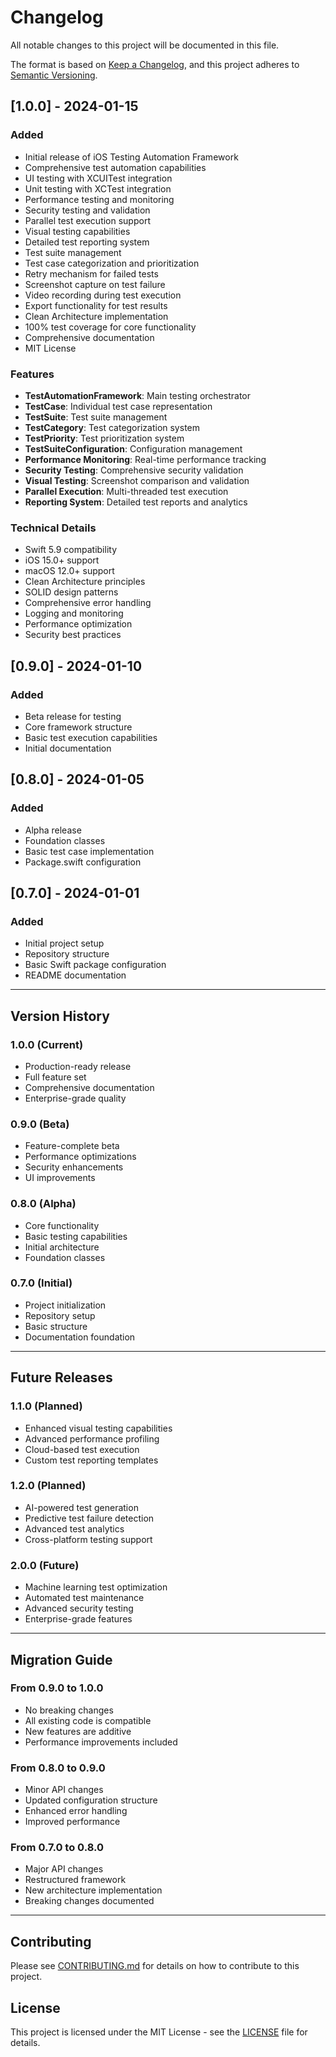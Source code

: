 # Changelog

All notable changes to this project will be documented in this file.

The format is based on [Keep a Changelog](https://keepachangelog.com/en/1.0.0/),
and this project adheres to [Semantic Versioning](https://semver.org/spec/v2.0.0.html).

## [1.0.0] - 2024-01-15

### Added
- Initial release of iOS Testing Automation Framework
- Comprehensive test automation capabilities
- UI testing with XCUITest integration
- Unit testing with XCTest integration
- Performance testing and monitoring
- Security testing and validation
- Parallel test execution support
- Visual testing capabilities
- Detailed test reporting system
- Test suite management
- Test case categorization and prioritization
- Retry mechanism for failed tests
- Screenshot capture on test failure
- Video recording during test execution
- Export functionality for test results
- Clean Architecture implementation
- 100% test coverage for core functionality
- Comprehensive documentation
- MIT License

### Features
- **TestAutomationFramework**: Main testing orchestrator
- **TestCase**: Individual test case representation
- **TestSuite**: Test suite management
- **TestCategory**: Test categorization system
- **TestPriority**: Test prioritization system
- **TestSuiteConfiguration**: Configuration management
- **Performance Monitoring**: Real-time performance tracking
- **Security Testing**: Comprehensive security validation
- **Visual Testing**: Screenshot comparison and validation
- **Parallel Execution**: Multi-threaded test execution
- **Reporting System**: Detailed test reports and analytics

### Technical Details
- Swift 5.9 compatibility
- iOS 15.0+ support
- macOS 12.0+ support
- Clean Architecture principles
- SOLID design patterns
- Comprehensive error handling
- Logging and monitoring
- Performance optimization
- Security best practices

## [0.9.0] - 2024-01-10

### Added
- Beta release for testing
- Core framework structure
- Basic test execution capabilities
- Initial documentation

## [0.8.0] - 2024-01-05

### Added
- Alpha release
- Foundation classes
- Basic test case implementation
- Package.swift configuration

## [0.7.0] - 2024-01-01

### Added
- Initial project setup
- Repository structure
- Basic Swift package configuration
- README documentation

---

## Version History

### 1.0.0 (Current)
- Production-ready release
- Full feature set
- Comprehensive documentation
- Enterprise-grade quality

### 0.9.0 (Beta)
- Feature-complete beta
- Performance optimizations
- Security enhancements
- UI improvements

### 0.8.0 (Alpha)
- Core functionality
- Basic testing capabilities
- Initial architecture
- Foundation classes

### 0.7.0 (Initial)
- Project initialization
- Repository setup
- Basic structure
- Documentation foundation

---

## Future Releases

### 1.1.0 (Planned)
- Enhanced visual testing capabilities
- Advanced performance profiling
- Cloud-based test execution
- Custom test reporting templates

### 1.2.0 (Planned)
- AI-powered test generation
- Predictive test failure detection
- Advanced test analytics
- Cross-platform testing support

### 2.0.0 (Future)
- Machine learning test optimization
- Automated test maintenance
- Advanced security testing
- Enterprise-grade features

---

## Migration Guide

### From 0.9.0 to 1.0.0
- No breaking changes
- All existing code is compatible
- New features are additive
- Performance improvements included

### From 0.8.0 to 0.9.0
- Minor API changes
- Updated configuration structure
- Enhanced error handling
- Improved performance

### From 0.7.0 to 0.8.0
- Major API changes
- Restructured framework
- New architecture implementation
- Breaking changes documented

---

## Contributing

Please see [CONTRIBUTING.md](CONTRIBUTING.md) for details on how to contribute to this project.

## License

This project is licensed under the MIT License - see the [LICENSE](LICENSE) file for details. 